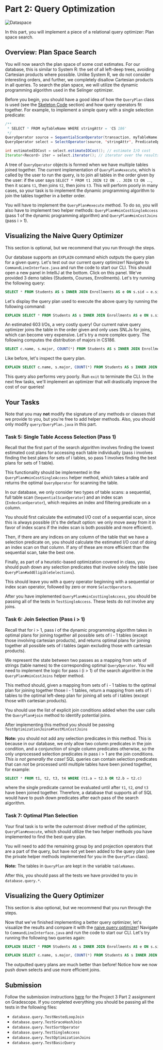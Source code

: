 # Part 2: Query Optimization

![Dataspace](../../.gitbook/assets/dataspace.png)

In this part, you will implement a piece of a relational query optimizer: Plan space search.

## Overview: Plan Space Search

You will now search the plan space of some cost estimates. For our database, this is similar to System R: the set of all left-deep trees, avoiding Cartesian products where possible. Unlike System R, we do not consider interesting orders, and further, we completely disallow Cartesian products in all queries. To search the plan space, we will utilize the dynamic programming algorithm used in the Selinger optimizer.

Before you begin, you should have a good idea of how the `QueryPlan` class is used \(see the [Skeleton Code](skeleton-code.md) section\) and how query operators fit together. For example, to implement a simple query with a single selection predicate:

```java
/**
 * SELECT * FROM myTableName WHERE stringAttr = 'CS 186'
 */
QueryOperator source = SequentialScanOperator(transaction, myTableName);
QueryOperator select = SelectOperator(source, 'stringAttr', PredicateOperator.EQUALS, "CS 186");

int estimatedIOCost = select.estimateIOCost(); // estimate I/O cost
Iterator<Record> iter = select.iterator(); // iterator over the results
```

A tree of `QueryOperator` objects is formed when we have multiple tables joined together. The current implementation of `QueryPlan#execute`, which is called by the user to run the query, is to join all tables in the order given by the user: if the user says `SELECT * FROM t1 JOIN t2 ON .. JOIN t3 ON ..`, then it scans `t1`, then joins `t2`, then joins `t3`. This will perform poorly in many cases, so your task is to implement the dynamic programming algorithm to join the tables together in a better order.

You will have to implement the `QueryPlan#execute` method. To do so, you will also have to implement two helper methods: `QueryPlan#minCostSingleAccess` \(pass 1 of the dynamic programming algorithm\) and `QueryPlan#minCostJoins` \(pass i &gt; 1\).

## Visualizing the Naive Query Optimizer
This section is optional, but we recommend that you run through the steps.

Our database supports an `EXPLAIN` command which outputs the query plan for a given query. Let's test out our current query optimizer! Navigate to `CommandLineInterface.java` and run the code to start our CLI. This should open a new panel in IntelliJ at the bottom. Click on this panel. We've provided 3 demo tables (Students, Courses, Enrollments). Let's try running the following query:

```sql
SELECT * FROM Students AS s INNER JOIN Enrollments AS e ON s.sid = e.sid;
```

Let's display the query plan used to execute the above query by running the following command:

```sql
EXPLAIN SELECT * FROM Students AS s INNER JOIN Enrollments AS e ON s.sid = e.sid;
```

An estimated 603 I/Os, a very costly query! Our current naive query optimizer joins the table in the order given and only uses SNLJs for joins, which can become very expensive. Let's try a more complex query. The following computes the distribution of majors in CS186.

```sql
SELECT c.name, s.major, COUNT(*) FROM Students AS s INNER JOIN Enrollments AS e ON s.sid = e.sid INNER JOIN Courses AS c ON e.cid = c.cid WHERE c.name = 'CS 186' GROUP BY s.major, c.name;
```

Like before, let's inspect the query plan.

```sql
EXPLAIN SELECT c.name, s.major, COUNT(*) FROM Students AS s INNER JOIN Enrollments AS e ON s.sid = e.sid INNER JOIN Courses AS c ON e.cid = c.cid WHERE c.name = 'CS 186' GROUP BY s.major, c.name;
```

This query also performs very poorly. Run `exit` to terminate the CLI. In the next few tasks, we'll implement an optimizer that will drastically improve the cost of our queries!

## Your Tasks

Note that you may **not** modify the signature of any methods or classes that we provide to you, but you're free to add helper methods. Also, you should only modify `query/QueryPlan.java` in this part.

### Task 5: Single Table Access Selection \(Pass 1\)

Recall that the first part of the search algorithm involves finding the lowest estimated cost plans for accessing each table individually \(pass i involves finding the best plans for sets of i tables, so pass 1 involves finding the best plans for sets of 1 table\).

This functionality should be implemented in the `QueryPlan#minCostSingleAccess` helper method, which takes a table and returns the optimal `QueryOperator` for scanning the table.

In our database, we only consider two types of table scans: a sequential, full table scan \(`SequentialScanOperator`\) and an index scan \(`IndexScanOperator`\), which requires an index and filtering predicate on a column.

You should first calculate the estimated I/O cost of a sequential scan, since this is always possible \(it's the default option: we only move away from it in favor of index scans if the index scan is both possible and more efficient\).

Then, if there are any indices on any column of the table that we have a selection predicate on, you should calculate the estimated I/O cost of doing an index scan on that column. If any of these are more efficient than the sequential scan, take the best one.

Finally, as part of a heuristic-based optimization covered in class, you should push down any selection predicates that involve solely the table \(see `QueryPlan#addEligibleSelections`\).

This should leave you with a query operator beginning with a sequential or index scan operator, followed by zero or more `SelectOperator`s.

After you have implemented `QueryPlan#minCostSingleAccess`, you should be passing all of the tests in `TestSingleAccess`. These tests do not involve any joins.

### **Task 6: Join Selection \(Pass i &gt; 1\)**

Recall that for i &gt; 1, pass i of the dynamic programming algorithm takes in optimal plans for joining together all possible sets of i - 1 tables \(except those involving cartesian products\), and returns optimal plans for joining together all possible sets of i tables \(again excluding those with cartesian products\).

We represent the state between two passes as a mapping from sets of strings \(table names\) to the corresponding optimal `QueryOperator`. You will need to implement the logic for pass i \(i &gt; 1\) of the search algorithm in the `QueryPlan#minCostJoins` helper method.

This method should, given a mapping from sets of i - 1 tables to the optimal plan for joining together those i - 1 tables, return a mapping from sets of i tables to the optimal left-deep plan for joining all sets of i tables \(except those with cartesian products\).

You should use the list of explicit join conditions added when the user calls the `QueryPlan#join` method to identify potential joins.

After implementing this method you should be passing `TestOptimizationJoins#testMinCostJoins`

**Note:** you should not add any selection predicates in this method. This is because in our database, we only allow two column predicates in the join condition, and a conjunction of single column predicates otherwise, so the only unprocessed selection predicates in pass i &gt; 1 are the join conditions. _This is not generally the case!_ SQL queries can contain selection predicates that can _not_ be processed until multiple tables have been joined together, for example:

```sql
SELECT * FROM t1, t2, t3, t4 WHERE (t1.a = t2.b OR t2.b = t2.c)
```

where the single predicate cannot be evaluated until after `t1`, `t2`, _and_ `t3` have been joined together. Therefore, a database that supports all of SQL would have to push down predicates after each pass of the search algorithm.

### Task 7: Optimal Plan Selection

Your final task is to write the outermost driver method of the optimizer, `QueryPlan#execute`, which should utilize the two helper methods you have implemented to find the best query plan.

You will need to add the remaining group by and projection operators that are a part of the query, but have not yet been added to the query plan \(see the private helper methods implemented for you in the `QueryPlan` class\).

**Note:** The tables in `QueryPlan` are kept in the variable `tableNames`. 

After this, you should pass all the tests we have provided to you in `database.query.*`.

## Visualizing the Query Optimizer
This section is also optional, but we recommend that you run through the steps.

Now that we've finished implementing a better query optimizer, let's visualize the results and compare it with the [naive query optimizer](https://cs186.gitbook.io/project/assignments/proj3/part-2-query-optimization#optional-visualizing-the-naive-query-optimizer)! Navigate to `CommandLineInterface.java` and run the code to start our CLI. Let's try running the following two queries again:

```sql
EXPLAIN SELECT * FROM Students AS s INNER JOIN Enrollments AS e ON s.sid = e.sid;
```

```sql
EXPLAIN SELECT c.name, s.major, COUNT(*) FROM Students AS s INNER JOIN Enrollments AS e ON s.sid = e.sid INNER JOIN Courses AS c ON e.cid = c.cid WHERE c.name = 'CS 186' GROUP BY s.major, c.name;
```

The outputted query plans are much better than before! Notice how we now push down selects and use more efficient joins.

## Submission

Follow the submission instructions [here](submitting-the-assignment.md) for the Project 3 Part 2 assignment on Gradescope. If you completed everything you should be passing all the tests in the following files:

* `database.query.TestNestedLoopJoin`
* `database.query.TestGraceHashJoin`
* `database.query.TestSortOperator`
* `database.query.TestSingleAccess`
* `database.query.TestOptimizationJoins`
* `database.query.TestBasicQuery`

